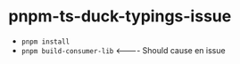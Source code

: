 # pnpm-ts-duck-typings-issue

- `pnpm install`
- `pnpm build-consumer-lib` <---- Should cause en issue
